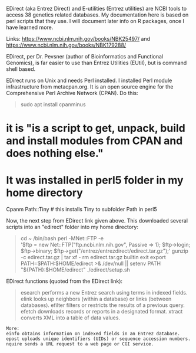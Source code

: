 EDirect (aka Entrez Direct) and E-utilities (Entrez utilities) are NCBI tools to access 38 genetics related databases. My
documentation here is based on perl scripts that they use. I will document later info on R packages, once I have learned more.

Links: https://www.ncbi.nlm.nih.gov/books/NBK25497/ and https://www.ncbi.nlm.nih.gov/books/NBK179288/

EDirect, per Dr. Pevsner (author of Bioinformatics and Functional Genomics), is far easier to use than Entrez Utilities (EUtil), but is command shell based. 

EDirect runs on Unix and needs Perl installed. I installed Perl module infrastructure from metacpan.org. It is an open source engine for the
Comprehensive Perl Archive Network (CPAN). 
Do this: 
>sudo apt install cpanminus 
 # it is "is a script to get, unpack, build and install modules from CPAN and does nothing else."
 # It was installed in perl5 folder in my home directory
Cpanm Path::Tiny # this installs Tiny to subfolder Path in perl5

Now, the next step from EDirect link given above. This downloaded several scripts into an "edirect" folder into my home directory:
>cd ~
  /bin/bash
  perl -MNet::FTP -e \
    '$ftp = new Net::FTP("ftp.ncbi.nlm.nih.gov", Passive => 1);
     $ftp->login; $ftp->binary;
     $ftp->get("/entrez/entrezdirect/edirect.tar.gz");'
  gunzip -c edirect.tar.gz | tar xf -
  rm edirect.tar.gz
  builtin exit
  export PATH=$PATH:$HOME/edirect >& /dev/null || setenv PATH "${PATH}:$HOME/edirect"
  ./edirect/setup.sh
  
  EDirect functions (quoted from the EDirect link):
  > esearch performs a new Entrez search using terms in indexed fields.
    elink looks up neighbors (within a database) or links (between databases).
    efilter filters or restricts the results of a previous query.
    efetch downloads records or reports in a designated format.
    xtract converts XML into a table of data values.

    More:
    einfo obtains information on indexed fields in an Entrez database.
    epost uploads unique identifiers (UIDs) or sequence accession numbers.
    nquire sends a URL request to a web page or CGI service.
    
    
